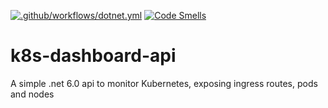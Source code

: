 [![.github/workflows/dotnet.yml](https://github.com/ebCrypto/k8s-dashboard/actions/workflows/dotnet.yml/badge.svg)](https://github.com/ebCrypto/k8s-dashboard/actions/workflows/dotnet.yml) [![Code Smells](https://sonarcloud.io/api/project_badges/measure?project=ebCrypto_k8s-dashboard&metric=code_smells)](https://sonarcloud.io/summary/new_code?id=ebCrypto_k8s-dashboard)

# k8s-dashboard-api
A simple .net 6.0 api to monitor Kubernetes, exposing ingress routes, pods and nodes
